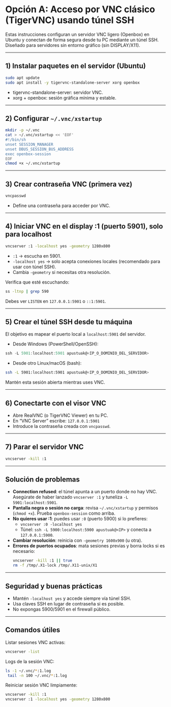 # Opción A: Acceso por VNC clásico (TigerVNC) usando túnel SSH

Estas instrucciones configuran un servidor VNC ligero (Openbox) en Ubuntu y conectan de forma segura desde tu PC mediante un túnel SSH. Diseñado para servidores sin entorno gráfico (sin DISPLAY/X11).

---

## 1) Instalar paquetes en el servidor (Ubuntu)

```bash
sudo apt update
sudo apt install -y tigervnc-standalone-server xorg openbox
```

- tigervnc-standalone-server: servidor VNC.
- xorg + openbox: sesión gráfica mínima y estable.

---

## 2) Configurar `~/.vnc/xstartup`

```bash
mkdir -p ~/.vnc
cat > ~/.vnc/xstartup << 'EOF'
#!/bin/sh
unset SESSION_MANAGER
unset DBUS_SESSION_BUS_ADDRESS
exec openbox-session
EOF
chmod +x ~/.vnc/xstartup
```

---

## 3) Crear contraseña VNC (primera vez)

```bash
vncpasswd
```

- Define una contraseña para acceder por VNC.

---

## 4) Iniciar VNC en el display :1 (puerto 5901), solo para localhost

```bash
vncserver :1 -localhost yes -geometry 1280x800
```

- `:1` → escucha en 5901.
- `-localhost yes` → solo acepta conexiones locales (recomendado para usar con túnel SSH).
- Cambia `-geometry` si necesitas otra resolución.

Verifica que esté escuchando:

```bash
ss -ltnp | grep 590
```

Debes ver `LISTEN` en `127.0.0.1:5901` o `::1:5901`.

---

## 5) Crear el túnel SSH desde tu máquina

El objetivo es mapear el puerto local a `localhost:5901` del servidor.

- Desde Windows (PowerShell/OpenSSH):

```powershell
ssh -L 5901:localhost:5901 apustuak@<IP_O_DOMINIO_DEL_SERVIDOR>
```

- Desde otro Linux/macOS (bash):

```bash
ssh -L 5901:localhost:5901 apustuak@<IP_O_DOMINIO_DEL_SERVIDOR>
```

Mantén esta sesión abierta mientras uses VNC.

---

## 6) Conectarte con el visor VNC

- Abre RealVNC (o TigerVNC Viewer) en tu PC.
- En “VNC Server” escribe: `127.0.0.1:5901`
- Introduce la contraseña creada con `vncpasswd`.

---

## 7) Parar el servidor VNC

```bash
vncserver -kill :1
```

---

## Solución de problemas

- __Connection refused__: el túnel apunta a un puerto donde no hay VNC. Asegúrate de haber lanzado `vncserver :1` y tuneliza `-L 5901:localhost:5901`.
- __Pantalla negra o sesión no carga__: revisa `~/.vnc/xstartup` y permisos (`chmod +x`). Prueba `openbox-session` como arriba.
- __No quieres usar :1__: puedes usar `:0` (puerto 5900) si lo prefieres:
  - `vncserver :0 -localhost yes`
  - Túnel: `ssh -L 5900:localhost:5900 apustuak@<IP>` y conecta a `127.0.0.1:5900`.
- __Cambiar resolución__: reinicia con `-geometry 1600x900` (u otra).
- __Errores de puertos ocupados__: mata sesiones previas y borra locks si es necesario:
  ```bash
  vncserver -kill :1 || true
  rm -f /tmp/.X1-lock /tmp/.X11-unix/X1
  ```

---

## Seguridad y buenas prácticas

- Mantén `-localhost yes` y accede siempre vía túnel SSH.
- Usa claves SSH en lugar de contraseña si es posible.
- No expongas 5900/5901 en el firewall público.

---

## Comandos útiles

Listar sesiones VNC activas:
```bash
vncserver -list
```

Logs de la sesión VNC:
```bash
ls -1 ~/.vnc/*:1.log
 tail -n 100 ~/.vnc/*:1.log
```

Reiniciar sesión VNC limpiamente:
```bash
vncserver -kill :1
vncserver :1 -localhost yes -geometry 1280x800
```
